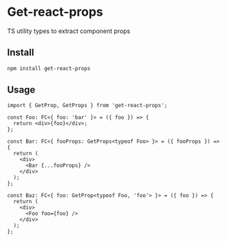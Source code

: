 # Get-react-props

TS utility types to extract component props

## Install

```bash
npm install get-react-props
```

## Usage

```tsx
import { GetProp, GetProps } from 'get-react-props';

const Foo: FC<{ foo: 'bar' }> = ({ foo }) => {
  return <div>{foo}</div>;
};

const Bar: FC<{ fooProps: GetProps<typeof Foo> }> = ({ fooProps }) => {
  return (
    <div>
      <Bar {...fooProps} />
    </div>
  );
};

const Baz: FC<{ foo: GetProp<typeof Foo, 'foo'> }> = ({ foo }) => {
  return (
    <div>
      <Foo foo={foo} />
    </div>
  );
};
```
